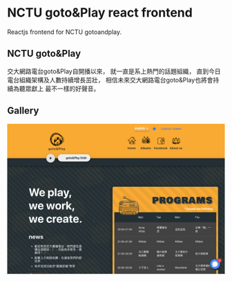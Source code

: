# NCTU goto&Play react frontend
Reactjs frontend for NCTU gotoandplay.
## NCTU goto&Play
交大網路電台goto&Play自開播以來，
就一直是系上熱門的話題組織，
直到今日電台組織架構及人數持續增長茁壯，
相信未來交大網路電台goto&Play也將會持續為聽眾獻上
最不一樣的好聲音。
## Gallery

![](docs/thumbnail.png)
